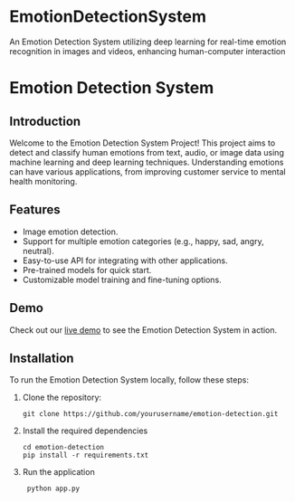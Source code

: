 # EmotionDetectionSystem
An Emotion Detection System utilizing deep learning for real-time emotion recognition in images and videos, enhancing human-computer interaction

# Emotion Detection System

## Introduction
Welcome to the Emotion Detection System Project! This project aims to detect and classify human emotions from text, audio, or image data using machine learning and deep learning techniques. Understanding emotions can have various applications, from improving customer service to mental health monitoring.

## Features
- Image emotion detection.
- Support for multiple emotion categories (e.g., happy, sad, angry, neutral).
- Easy-to-use API for integrating with other applications.
- Pre-trained models for quick start.
- Customizable model training and fine-tuning options.

## Demo
Check out our [live demo](https://example.com/emotion-detection-demo) to see the Emotion Detection System in action.

## Installation
To run the Emotion Detection System locally, follow these steps:

1. Clone the repository:
   ```
   git clone https://github.com/yourusername/emotion-detection.git

   ```

2. Install the required dependencies
    
   ``` 
   cd emotion-detection
   pip install -r requirements.txt 
   
   ```

3. Run the application
   
   ```
    python app.py

   ```
